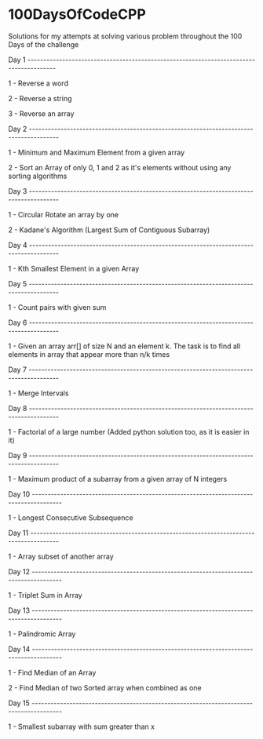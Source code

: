 # 100DaysOfCodeCPP
Solutions for my attempts at solving various problem throughout the 100 Days of the challenge

Day 1 ---------------------------------------------------------------------------------------

1 - Reverse a word

2 - Reverse a string

3 - Reverse an array

Day 2 ---------------------------------------------------------------------------------------

1 - Minimum and Maximum Element from a given array

2 - Sort an Array of only 0, 1 and 2 as it's elements without using any sorting algorithms  

Day 3 ---------------------------------------------------------------------------------------

1 - Circular Rotate an array by one

2 - Kadane's Algorithm (Largest Sum of Contiguous Subarray)

Day 4 ---------------------------------------------------------------------------------------

1 - Kth Smallest Element in a given Array

Day 5 ---------------------------------------------------------------------------------------

1 - Count pairs with given sum

Day 6 ---------------------------------------------------------------------------------------

1 - Given an array arr[] of size N and an element k. The task is to find all elements in array that appear more than n/k times

Day 7 ---------------------------------------------------------------------------------------

1 - Merge Intervals 

Day 8 ---------------------------------------------------------------------------------------

1 - Factorial of a large number (Added python solution too, as it is easier in it)

Day 9 ---------------------------------------------------------------------------------------

1 - Maximum product of a subarray from a given array of N integers 

Day 10 ---------------------------------------------------------------------------------------

1 - Longest Consecutive Subsequence 

Day 11 ---------------------------------------------------------------------------------------

1 - Array subset of another array

Day 12 ---------------------------------------------------------------------------------------

1 - Triplet Sum in Array

Day 13 ---------------------------------------------------------------------------------------

1 - Palindromic Array

Day 14 ---------------------------------------------------------------------------------------

1 - Find Median of an Array

2 - Find Median of two Sorted array when combined as one

Day 15 ---------------------------------------------------------------------------------------

1 - Smallest subarray with sum greater than x
